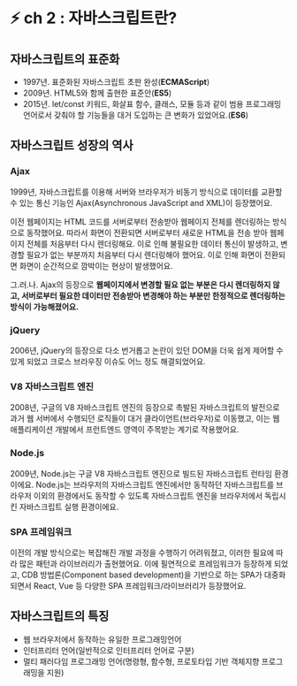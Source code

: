 # ⚡️ ch 2 : 자바스크립트란?

## 자바스크립트의 표준화

- 1997년. 표준화된 자바스크립트 초판 완성(**ECMAScript**)
- 2009년. HTML5와 함께 출현한 표준안(**ES5**)
- 2015년. let/const 키워드, 화살표 함수, 클래스, 모듈 등과 같이 범용 프로그래밍 언어로서 갖춰야 할 기능들을 대거 도입하는 큰 변화가 있었어요.(**ES6**)

## 자바스크립트 성장의 역사

### Ajax

1999년, 자바스크립트를 이용해 서버와 브라우저가 비동기 방식으로 데이터를 교환할 수 있는 통신 기능인 Ajax(Asynchronous JavaScript and XML)이 등장했어요.

이전 웹페이지는 HTML 코드를 서버로부터 전송받아 웹페이지 전체를 렌더링하는 방식으로 동작했어요. 따라서 화면이 전환되면 서버로부터 새로운 HTML을 전송 받아 웹페이지 전체를 처음부터 다시 렌더링해요. 이로 인해 불필요한 데이터 통신이 발생하고, 변경할 필요가 없는 부분까지 처음부터 다시 렌더링해야 했어요. 이로 인해 화면이 전환되면 화면이 순간적으로 깜박이는 현상이 발생했어요.

그.러.나. Ajax의 등장으로 **웹페이지에서 변경할 필요 없는 부분은 다시 렌더링하지 않고, 서버로부터 필요한 데이터만 전송받아 변경해야 하는 부분만 한정적으로 렌더링하는 방식이 가능해졌어요.**

### jQuery

2006년, jQuery의 등장으로 다소 번거롭고 논란이 있던 DOM을 더욱 쉽게 제어할 수 있게 되었고 크로스 브라우징 이슈도 어느 정도 해결되었어요.

### V8 자바스크립트 엔진

2008년, 구글의 V8 자바스크립트 엔진의 등장으로 촉발된 자바스크립트의 발전으로 과거 웹 서버에서 수행되던 로직들이 대거 클라이언트(브라우저)로 이동했고, 이는 웹 애플리케이션 개발에서 프런트엔드 영역이 주목받는 계기로 작용했어요.

### Node.js

2009년, Node.js는 구글 V8 자바스크립트 엔진으로 빌드된 자바스크립트 런타임 환경이에요. Node.js는 브라우저의 자바스크립트 엔진에서만 동작하던 자바스크립트를 브라우저 이외의 환경에서도 동작할 수 있도록 자바스크립트 엔진을 브라우저에서 독립시킨 자바스크립트 실행 환경이에요.

### SPA 프레임워크

이전의 개발 방식으로는 복잡해진 개발 과정을 수행하기 어려워졌고, 이러한 필요에 따라 많은 패턴과 라이브러리가 출현했어요. 이에 필연적으로 프레임워크가 등장하게 되었고, CDB 방법론(Component based development)을 기반으로 하는 SPA가 대중화되면서 React, Vue 등 다양한 SPA 프레임워크/라이브러리가 등장했어요.

## 자바스크립트의 특징

- 웹 브라우저에서 동작하는 유일한 프로그래밍언어
- 인터프리터 언어(일반적으로 인터프리터 언어로 구분)
- 멀티 패러다임 프로그래밍 언어(명령형, 함수형, 프로토타입 기반 객체지향 프로그래밍을 지원)

